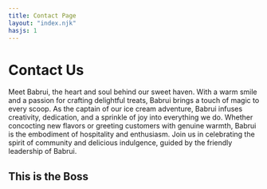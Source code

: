 ```yaml
---
title: Contact Page
layout: "index.njk"
hasjs: 1
---
```


# Contact Us


Meet Babrui, the heart and soul behind our sweet haven. With a warm smile and a passion for crafting delightful treats, Babrui brings a touch of magic to every scoop. As the captain of our ice cream adventure, Babrui infuses creativity, dedication, and a sprinkle of joy into everything we do. Whether concocting new flavors or greeting customers with genuine warmth, Babrui is the embodiment of hospitality and enthusiasm. Join us in celebrating the spirit of community and delicious indulgence, guided by the friendly leadership of Babrui.

## This is the Boss

<ba src="../ba/Babrui.jpg" alt="Babrui">